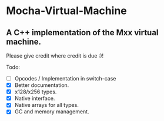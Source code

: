 # Mocha-Virtual-Machine
A C++ implementation of the Mxx virtual machine.
----
Please give credit where credit is due :)!


Todo:
- [ ] Opcodes / Implementation in switch-case
- [x] Better documentation.
- [x] x128/x256 types.
- [x] Native interface.
- [x] Native arrays for all types.
- [x] GC and memory management.